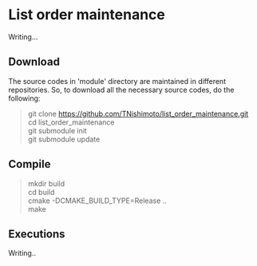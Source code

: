 # List order maintenance

Writing...

## Download
The source codes in 'module' directory are maintained in different repositories. 
So, to download all the necessary source codes, do the following:

> git clone https://github.com/TNishimoto/list_order_maintenance.git  
> cd list_order_maintenance  
> git submodule init  
> git submodule update 

## Compile
> mkdir build  
> cd build  
> cmake -DCMAKE_BUILD_TYPE=Release ..  
> make  

## Executions
Writing..


